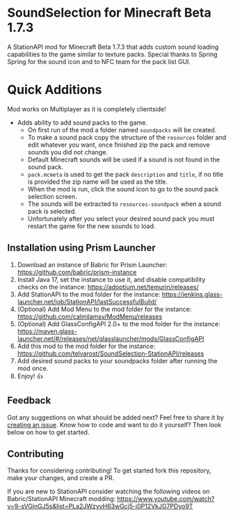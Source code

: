 # SoundSelection for Minecraft Beta 1.7.3

A StationAPI mod for Minecraft Beta 1.7.3 that adds custom sound loading capabilities to the game similar to texture packs. Special thanks to Spring Spring for the sound icon and to NFC team for the pack list GUI.

# Quick Additions
Mod works on Multiplayer as it is completely clientside!

* Adds ability to add sound packs to the game.
  * On first run of the mod a folder named `soundpacks` will be created.
  * To make a sound pack copy the structure of the `resources` folder and edit whatever you want, once finished zip the pack and remove sounds you did not change.
  * Default Minecraft sounds will be used if a sound is not found in the sound pack.
  * `pack.mcmeta` is used to get the pack `description` and `title`, if no title is provided the zip name will be used as the title.
  * When the mod is run, click the sound icon to go to the sound pack selection screen.
  * The sounds will be extracted to `resources-soundpack` when a sound pack is selected.
  * Unfortunately after you select your desired sound pack you must restart the game for the new sounds to load.

## Installation using Prism Launcher

1. Download an instance of Babric for Prism Launcher: https://github.com/babric/prism-instance
2. Install Java 17, set the instance to use it, and disable compatibility checks on the instance: https://adoptium.net/temurin/releases/
3. Add StationAPI to the mod folder for the instance: https://jenkins.glass-launcher.net/job/StationAPI/lastSuccessfulBuild/
4. (Optional) Add Mod Menu to the mod folder for the instance: https://github.com/calmilamsy/ModMenu/releases
5. (Optional) Add GlassConfigAPI 2.0+ to the mod folder for the instance: https://maven.glass-launcher.net/#/releases/net/glasslauncher/mods/GlassConfigAPI
6. Add this mod to the mod folder for the instance: https://github.com/telvarost/SoundSelection-StationAPI/releases
7. Add desired sound packs to your soundpacks folder after running the mod once.
8. Enjoy! 👍

## Feedback

Got any suggestions on what should be added next? Feel free to share it by [creating an issue](https://github.com/telvarost/SoundSelection-StationAPI/issues/new). Know how to code and want to do it yourself? Then look below on how to get started.

## Contributing

Thanks for considering contributing! To get started fork this repository, make your changes, and create a PR.

If you are new to StationAPI consider watching the following videos on Babric/StationAPI Minecraft modding: https://www.youtube.com/watch?v=9-sVGjnGJ5s&list=PLa2JWzyvH63wGcj5-i0P12VkJG7PDyo9T
